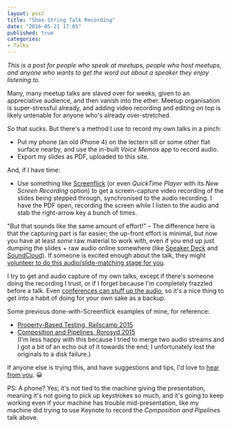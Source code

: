 ```yaml
---
layout: post
title: "Shoe-String Talk Recording"
date: "2016-05-21 17:05"
published: true
categories:
- Talks
---
```


_This is a post for people who speak at meetups, people who host meetups, and anyone who wants to get the word out about a speaker they enjoy listening to._

Many, many meetup talks are slaved over for weeks, given to an appreciative audience, and then vanish into the ether. Meetup organisation is super-stressful already, and adding video recording and editing on top is likely untenable for anyone who's already over-stretched.

So that sucks. But there's a method I use to record my own talks in a pinch:

* Put my phone (an old iPhone 4) on the lectern sill or some other flat surface nearby, and use the in-built _Voice Memos_ app to record audio.
* Export my slides as PDF, uploaded to this site.

And, if I have time:

* Use something like [Screenflick](http://www.araelium.com/screenflick) (or even _QuickTime Player_ with its _New Screen Recording_ option) to get a screen-capture video recording of the slides being stepped through, synchronised to the audio recording. I have the PDF open, recording the screen while I listen to the audio and stab the right-arrow key a bunch of times.

"But that sounds like the same amount of effort!" – The difference here is that the capturing part is far easier; the up-front effort is minimal, but now you have at least *some* raw material to work with, even if you end up just dumping the slides + raw audio online somewhere (like [Speaker Deck](https://speakerdeck.com) and [SoundCloud](https://soundcloud.com)). If someone is excited enough about the talk, they might [volunteer to do this audio/slide-matching stage for you](https://twitter.com/damncabbage/status/728797145248096257).

I try to get and audio capture of my own talks, except if there's someone doing the recording I trust, or if I forget because I'm completely frazzled before a talk. Even [conferences can stuff up the audio](https://vimeo.com/131377935), so it's a nice thing to get into a habit of doing for your own sake as a backup.

Some previous done-with-Screenflick examples of mine, for reference:

* [Property-Based Testing, Railscamp 2015](http://robhoward.id.au/talks/2015/06/property-based-testing/)
* [Composition and Pipelines, Rorosyd 2015](http://robhoward.id.au/talks/2015/09/composition-and-pipelines/)  
  (I'm less happy with this because I tried to merge two audio streams and I got a bit of an echo out of it towards the end; I unfortunately lost the originals to a disk failure.)

If anyone else is trying this, and have suggestions and tips, I'd love to [hear from you](https://twitter.com/damncabbage). 😀

PS: A phone? Yes; it's not tied to the machine giving the presentation, meaning it's not going to pick up keystrokes so much, and it's going to keep working even if your machine has trouble mid-presentation, like my machine did trying to use Keynote to record the _Composition and Pipelines_ talk above.
